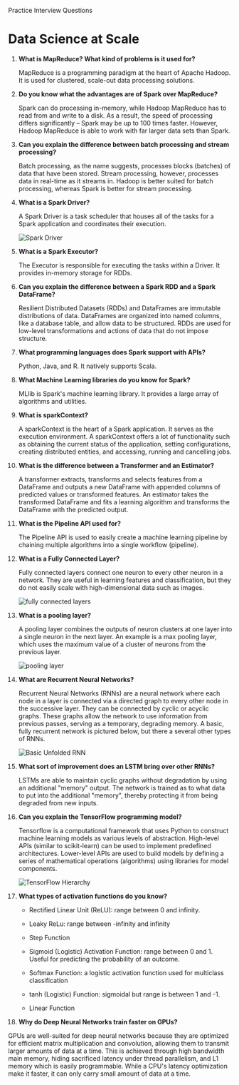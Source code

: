 Practice Interview Questions

# Data Science at Scale

1. **What is MapReduce? What kind of problems is it used for?**

   MapReduce is a programming paradigm at the heart of Apache Hadoop. It is used for clustered, scale-out data processing solutions.

2. **Do you know what the advantages are of Spark over MapReduce?**

   Spark can do processing in-memory, while Hadoop MapReduce has to read from and write to a disk. As a result, the speed of processing differs significantly – Spark may be up to 100 times faster. However, Hadoop MapReduce is able to work with far larger data sets than Spark.

3. **Can you explain the difference between batch processing and stream processing?**

   Batch processing, as the name suggests, processes blocks (batches) of data that have been stored. Stream processing, however, processes data in real-time as it streams in. Hadoop is better suited for batch processing, whereas Spark is better for stream processing.

4. **What is a Spark Driver?**

   A Spark Driver is a task scheduler that houses all of the tasks for a Spark application and coordinates their execution.

   ![Spark Driver](https://jaceklaskowski.gitbooks.io/mastering-apache-spark/images/spark-driver.png)

5. **What is a Spark Executor?**

   The Executor is responsible for executing the tasks within a Driver. It provides in-memory storage for RDDs.

6. **Can you explain the difference between a Spark RDD and a Spark DataFrame?**

   Resilient Distributed Datasets (RDDs) and DataFrames are immutable distributions of data.  DataFrames are organized into named columns, like a database table, and allow data to be structured. RDDs are used for low-level transformations and actions of data that do not impose structure.

7. **What programming languages does Spark support with APIs?**

   Python, Java, and R. It natively supports Scala.

8. **What Machine Learning libraries do you know for Spark?**

   MLlib is Spark's machine learning library. It provides a large array of algorithms and utilities.

9. **What is sparkContext?**

   A sparkContext is the heart of a Spark application. It serves as the execution environment. A sparkContext offers a lot of functionality such as obtaining the current status of the application, setting configurations, creating distributed entities, and accessing, running and cancelling jobs.

10. **What is the difference between a Transformer and an Estimator?**

    A transformer extracts, transforms and selects features from a DataFrame and outputs a new DataFrame with appended columns of predicted values or transformed features. An estimator takes the transformed DataFrame and fits a learning algorithm and transforms the DataFrame with the predicted output.

11. **What is the Pipeline API used for?**

    The Pipeline API is used to easily create a machine learning pipeline by chaining multiple algorithms into a single workflow (pipeline).

12. **What is a Fully Connected Layer?**

    Fully connected layers connect one neuron to every other neuron in a network. They are useful in learning features and classification, but they do not easily scale with high-dimensional data such as images.

    ![fully connected layers](http://cs231n.github.io/assets/nn1/neural_net2.jpeg)

13. **What is a pooling layer?**

    A pooling layer combines the outputs of neuron clusters at one layer into a single neuron in the next layer. An example is a max pooling layer, which uses the maximum value of a cluster of neurons from the previous layer.

    ![pooling layer](http://cs231n.github.io/assets/cnn/maxpool.jpeg)

14. **What are Recurrent Neural Networks?**

    Recurrent Neural Networks (RNNs) are a neural network  where each node in a layer is connected via a directed graph to every other node in the successive layer. They can be connected by cyclic or acyclic graphs. These graphs allow the network to use information from previous passes, serving as a temporary, degrading memory. A basic, fully recurrent network is pictured below, but there a several other types of RNNs.

    ![Basic Unfolded RNN](https://upload.wikimedia.org/wikipedia/commons/thumb/b/b5/Recurrent_neural_network_unfold.svg/800px-Recurrent_neural_network_unfold.svg.png)

15. **What sort of improvement does an LSTM bring over other RNNs?**

    LSTMs are able to maintain cyclic graphs without degradation by using an additional "memory" output. The network is trained as to what data to put into the additional "memory", thereby protecting it from being degraded from new inputs.

16. **Can you explain the TensorFlow programming model?**

    Tensorflow is a computational framework that uses Python to construct machine learning models as various levels of abstraction. High-level APIs (similar to scikit-learn) can be used to implement predefined architectures. Lower-level APIs are used to build models by defining a series of mathematical operations (algorithms) using libraries for model components.

    ![TensorFlow Hierarchy](https://developers.google.com/machine-learning/crash-course/images/TFHierarchy.svg)

17. **What types of activation functions do you know?**

    * Rectified Linear Unit (ReLU): range between 0 and infinity.

    * Leaky ReLu: range between -infinity and infinity

    * Step Function

    * Sigmoid (Logistic) Activation Function: range between 0 and 1. Useful for predicting the probability of an outcome.

    * Softmax Function: a logistic activation function used for multiclass classification

    * tanh (Logistic) Function: sigmoidal but range is between 1 and -1. 

    * Linear Function

18. **Why do Deep Neural Networks train faster on GPUs?**

GPUs are well-suited for deep neural networks because they are optimized for efficient matrix multiplication and convolution, allowing them to transmit larger amounts of data at a time. This is achieved through high bandwidth main memory, hiding sacrificed latency under thread parallelism, and L1 memory which is easily programmable. While a CPU's latency optimization make it faster, it can only carry small amount of data at a time.